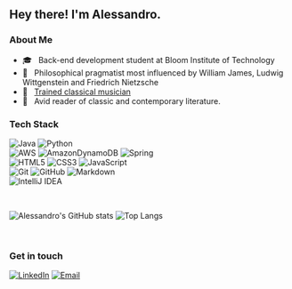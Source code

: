 <h2> Hey there! I'm Alessandro.</h2>

<h3> About Me </h3>

- 🎓 &nbsp; Back-end development student at Bloom Institute of Technology
- 🧠 &nbsp; Philosophical pragmatist most influenced by William James, Ludwig Wittgenstein and Friedrich Nietzsche
- 🎼 &nbsp; [Trained classical musician](https://soundcloud.com/alesscif/chopin-op-10-n-1?si=091d7414932a48e2b5a76a67c9245ea1&utm_source=clipboard&utm_medium=text&utm_campaign=social_sharing) 
- 📖 &nbsp; Avid reader of classic and contemporary literature.

<h3> Tech Stack</h3>

![Java](https://img.shields.io/badge/java-%23ED8B00.svg?style=for-the-badge&logo=java&logoColor=white)
![Python](https://img.shields.io/badge/python-3670A0?style=for-the-badge&logo=python&logoColor=ffdd54)
<br>![AWS](https://img.shields.io/badge/AWS-%23FF9900.svg?style=for-the-badge&logo=amazon-aws&logoColor=white)
![AmazonDynamoDB](https://img.shields.io/badge/Amazon%20DynamoDB-4053D6?style=for-the-badge&logo=Amazon%20DynamoDB&logoColor=white)
![Spring](https://img.shields.io/badge/spring-%236DB33F.svg?style=for-the-badge&logo=spring&logoColor=white)
<br>![HTML5](https://img.shields.io/badge/html5-%23E34F26.svg?style=for-the-badge&logo=html5&logoColor=white)
![CSS3](https://img.shields.io/badge/css3-%231572B6.svg?style=for-the-badge&logo=css3&logoColor=white)
![JavaScript](https://img.shields.io/badge/javascript-%23323330.svg?style=for-the-badge&logo=javascript&logoColor=%23F7DF1E)
<br>![Git](https://img.shields.io/badge/git-%23F05033.svg?style=for-the-badge&logo=git&logoColor=white)
![GitHub](https://img.shields.io/badge/github-%23121011.svg?style=for-the-badge&logo=github&logoColor=white)
![Markdown](https://img.shields.io/badge/markdown-%23000000.svg?style=for-the-badge&logo=markdown&logoColor=white)
<br>![IntelliJ IDEA](https://img.shields.io/badge/IntelliJIDEA-000000.svg?style=for-the-badge&logo=intellij-idea&logoColor=white)

<br/>

![Alessandro's GitHub stats](https://github-readme-stats.vercel.app/api?username=alesscif)
![Top Langs](https://github-readme-stats.vercel.app/api/top-langs/?username=alesscif)

<br/>

<h3> Get in touch </h3>

<p align="left">
<a href="https://www.linkedin.com/in/alessandro-ciogli-a7018524a/"><img alt="LinkedIn" src="https://img.shields.io/badge/LinkedIn-Alessandro%20Ciogli-blue?style=flat-square&logo=linkedin"></a>
<a href="mailto:alexciogli1@gmail.com"><img alt="Email" src="https://img.shields.io/badge/Email-alexciogli1@gmail.com-blue?style=flat-square&logo=gmail"></a>
</p>
